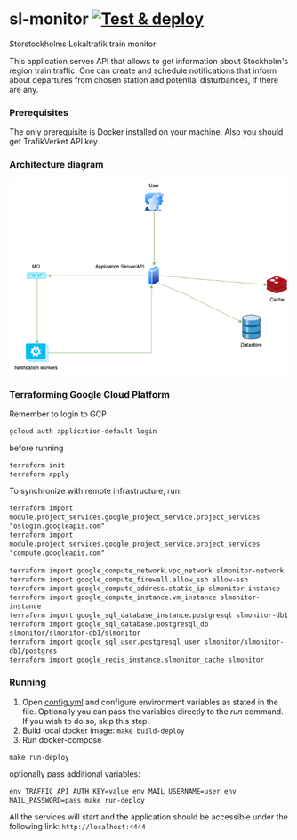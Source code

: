 # sl-monitor [![Test & deploy](https://github.com/adikm/sl-monitor/actions/workflows/github-ci.yml/badge.svg)](https://github.com/adikm/sl-monitor/actions/workflows/github-ci.yml)

Storstockholms Lokaltrafik train monitor

This application serves API that allows to get information about Stockholm's region train traffic.
One can create and schedule notifications that inform about departures from chosen station and potential disturbances,
if there are any.

### Prerequisites

The only prerequisite is Docker installed on your machine. Also you should get TrafikVerket API key.

### Architecture diagram

![Diagram](architecture.png)

### Terraforming Google Cloud Platform

Remember to login to GCP

```shell
gcloud auth application-default login
```

before running

```shell
terraform init
terraform apply
```

To synchronize with remote infrastructure, run:

```shell
terraform import module.project_services.google_project_service.project_services "oslogin.googleapis.com"
terraform import module.project_services.google_project_service.project_services "compute.googleapis.com"

terraform import google_compute_network.vpc_network slmonitor-network
terraform import google_compute_firewall.allow_ssh allow-ssh    
terraform import google_compute_address.static_ip slmonitor-instance
terraform import google_compute_instance.vm_instance slmonitor-instance
terraform import google_sql_database_instance.postgresql slmonitor-db1
terraform import google_sql_database.postgresql_db slmonitor/slmonitor-db1/slmonitor
terraform import google_sql_user.postgresql_user slmonitor/slmonitor-db1/postgres
terraform import google_redis_instance.slmonitor_cache slmonitor
```

### Running

1. Open [config.yml](config.yml) and configure environment variables as stated in the file.
   Optionally you can pass the variables directly to the _run_ command. If you wish to do so, skip this step.
2. Build local docker image: ```make build-deploy```
3. Run docker-compose

```shell
make run-deploy
```

optionally pass additional variables:

```shell 
env TRAFFIC_API_AUTH_KEY=value env MAIL_USERNAME=user env MAIL_PASSWORD=pass make run-deploy
```

All the services will start and the application should be accessible under the following
link: ```http://localhost:4444```